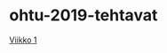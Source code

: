 # ohtu-2019-tehtavat

[Viikko 1](https://github.com/hartzka/ohtu-2019-tehtavat/tree/master/viikko1)
